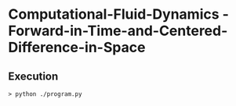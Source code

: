 # Computational-Fluid-Dynamics - Forward-in-Time-and-Centered-Difference-in-Space
## Execution
```
> python ./program.py
```
